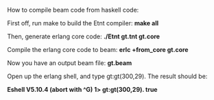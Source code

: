 How to compile beam code from haskell code:

First off, run make to build the Etnt compiler:
<strong>    make all</strong>

Then, generate erlang core code:
<strong>    ./Etnt gt.tnt gt.core</strong>

Compile the erlang core code to beam:
<strong>    erlc +from_core gt.core</strong>

Now you have an output beam file: <strong>gt.beam</strong>

Open up the erlang shell, and type gt:gt(300,29). The result should be:

<strong>
Eshell V5.10.4  (abort with ^G)
1> gt:gt(300,29).
true
</strong>
